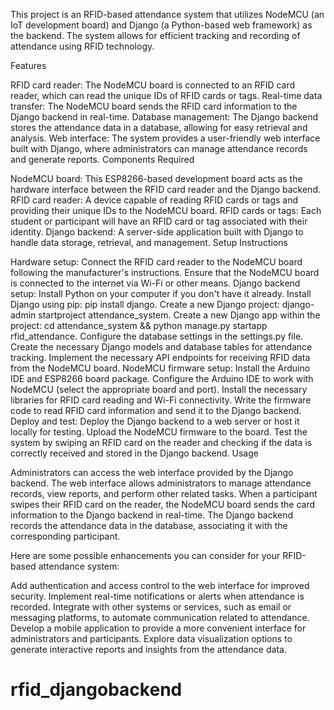 This project is an RFID-based attendance system that utilizes NodeMCU (an IoT development board) and Django (a Python-based web framework) as the backend. The system allows for efficient tracking and recording of attendance using RFID technology.

Features

RFID card reader: The NodeMCU board is connected to an RFID card reader, which can read the unique IDs of RFID cards or tags.
Real-time data transfer: The NodeMCU board sends the RFID card information to the Django backend in real-time.
Database management: The Django backend stores the attendance data in a database, allowing for easy retrieval and analysis.
Web interface: The system provides a user-friendly web interface built with Django, where administrators can manage attendance records and generate reports.
Components Required

NodeMCU board: This ESP8266-based development board acts as the hardware interface between the RFID card reader and the Django backend.
RFID card reader: A device capable of reading RFID cards or tags and providing their unique IDs to the NodeMCU board.
RFID cards or tags: Each student or participant will have an RFID card or tag associated with their identity.
Django backend: A server-side application built with Django to handle data storage, retrieval, and management.
Setup Instructions

Hardware setup:
Connect the RFID card reader to the NodeMCU board following the manufacturer's instructions.
Ensure that the NodeMCU board is connected to the internet via Wi-Fi or other means.
Django backend setup:
Install Python on your computer if you don't have it already.
Install Django using pip: pip install django.
Create a new Django project: django-admin startproject attendance_system.
Create a new Django app within the project: cd attendance_system && python manage.py startapp rfid_attendance.
Configure the database settings in the settings.py file.
Create the necessary Django models and database tables for attendance tracking.
Implement the necessary API endpoints for receiving RFID data from the NodeMCU board.
NodeMCU firmware setup:
Install the Arduino IDE and ESP8266 board package.
Configure the Arduino IDE to work with NodeMCU (select the appropriate board and port).
Install the necessary libraries for RFID card reading and Wi-Fi connectivity.
Write the firmware code to read RFID card information and send it to the Django backend.
Deploy and test:
Deploy the Django backend to a web server or host it locally for testing.
Upload the NodeMCU firmware to the board.
Test the system by swiping an RFID card on the reader and checking if the data is correctly received and stored in the Django backend.
Usage

Administrators can access the web interface provided by the Django backend.
The web interface allows administrators to manage attendance records, view reports, and perform other related tasks.
When a participant swipes their RFID card on the reader, the NodeMCU board sends the card information to the Django backend in real-time.
The Django backend records the attendance data in the database, associating it with the corresponding participant.

Here are some possible enhancements you can consider for your RFID-based attendance system:

Add authentication and access control to the web interface for improved security.
Implement real-time notifications or alerts when attendance is recorded.
Integrate with other systems or services, such as email or messaging platforms, to automate communication related to attendance.
Develop a mobile application to provide a more convenient interface for administrators and participants.
Explore data visualization options to generate interactive reports and insights from the attendance data.
# rfid_djangobackend
